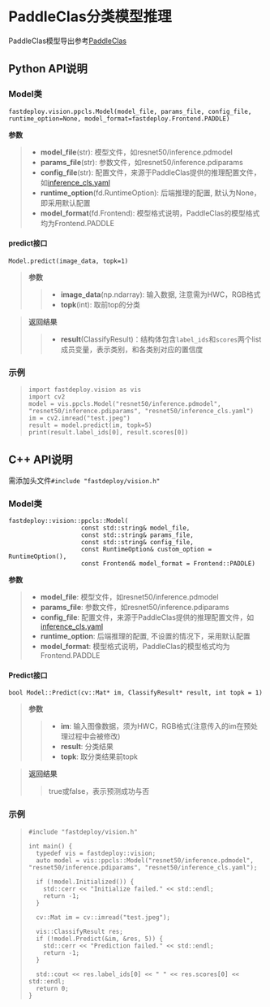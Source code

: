 # PaddleClas分类模型推理

PaddleClas模型导出参考[PaddleClas](https://github.com/PaddlePaddle/PaddleClas.git)

## Python API说明

### Model类
```
fastdeploy.vision.ppcls.Model(model_file, params_file, config_file, runtime_option=None, model_format=fastdeploy.Frontend.PADDLE)
```

**参数**

> * **model_file**(str): 模型文件，如resnet50/inference.pdmodel  
> * **params_file**(str): 参数文件，如resnet50/inference.pdiparams  
> * **config_file**(str): 配置文件，来源于PaddleClas提供的推理配置文件，如[inference_cls.yaml](https://github.com/PaddlePaddle/PaddleClas/blob/release/2.3/deploy/configs/inference_cls.yaml)  
> * **runtime_option**(fd.RuntimeOption): 后端推理的配置, 默认为None，即采用默认配置  
> * **model_format**(fd.Frontend): 模型格式说明，PaddleClas的模型格式均为Frontend.PADDLE  

#### predict接口
```
Model.predict(image_data, topk=1)
```

> **参数**
>
> > * **image_data**(np.ndarray): 输入数据, 注意需为HWC，RGB格式  
> > * **topk**(int): 取前top的分类  

> **返回结果**
>
> > * **result**(ClassifyResult)：结构体包含`label_ids`和`scores`两个list成员变量，表示类别，和各类别对应的置信度

### 示例

> ```
> import fastdeploy.vision as vis
> import cv2
> model = vis.ppcls.Model("resnet50/inference.pdmodel", "resnet50/inference.pdiparams", "resnet50/inference_cls.yaml")
> im = cv2.imread("test.jpeg")
> result = model.predict(im, topk=5)
> print(result.label_ids[0], result.scores[0])
> ```

## C++ API说明

需添加头文件`#include "fastdeploy/vision.h"`

### Model类

```
fastdeploy::vision::ppcls::Model(
                    const std::string& model_file,
                    const std::string& params_file,
                    const std::string& config_file,
                    const RuntimeOption& custom_option = RuntimeOption(),
                    const Frontend& model_format = Frontend::PADDLE)
```

**参数**
> * **model_file**: 模型文件，如resnet50/inference.pdmodel  
> * **params_file**: 参数文件，如resnet50/inference.pdiparams  
> * **config_file**: 配置文件，来源于PaddleClas提供的推理配置文件，如[inference_cls.yaml](https://github.com/PaddlePaddle/PaddleClas/blob/release/2.3/deploy/configs/inference_cls.yaml)  
> * **runtime_option**: 后端推理的配置, 不设置的情况下，采用默认配置  
> * **model_format**: 模型格式说明，PaddleClas的模型格式均为Frontend.PADDLE  

#### Predict接口
```
bool Model::Predict(cv::Mat* im, ClassifyResult* result, int topk = 1)
```

> **参数**
> > * **im**: 输入图像数据，须为HWC，RGB格式(注意传入的im在预处理过程中会被修改)  
> > * **result**: 分类结果  
> > * **topk**: 取分类结果前topk  

> **返回结果**
> > true或false，表示预测成功与否

### 示例
> ```
> #include "fastdeploy/vision.h"
>
> int main() {
>   typedef vis = fastdeploy::vision;
>   auto model = vis::ppcls::Model("resnet50/inference.pdmodel", "resnet50/inference.pdiparams", "resnet50/inference_cls.yaml");
>
>   if (!model.Initialized()) {
>     std::cerr << "Initialize failed." << std::endl;
>     return -1;
>   }
>
>   cv::Mat im = cv::imread("test.jpeg");
>
>   vis::ClassifyResult res;
>   if (!model.Predict(&im, &res, 5)) {
>     std::cerr << "Prediction failed." << std::endl;
>     return -1;
>   }
>
>   std::cout << res.label_ids[0] << " " << res.scores[0] << std::endl;
>   return 0;
> }
```

